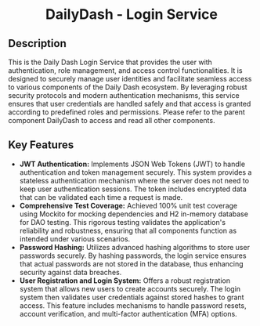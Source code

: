<h1 align='center'>
  DailyDash - Login Service
</h1>


<h2>Description</h2>
<p>
  This is the Daily Dash Login Service that provides the user with authentication, role management, and access control functionalities. It is designed to securely manage user identities and facilitate seamless access to various components of the Daily Dash ecosystem. By leveraging robust security protocols and modern authentication mechanisms, this service ensures that user credentials are handled safely and that access is granted according to predefined roles and permissions. Please refer to the parent component DailyDash to access and read all other components.
</p>




<h2>Key Features</h2>
<ul>
  <li><strong>JWT Authentication:</strong> Implements JSON Web Tokens (JWT) to handle authentication and token management securely. This system provides a stateless authentication mechanism where the server does not need to keep user authentication sessions. The token includes encrypted data that can be validated each time a request is made.</li>
    <li><strong>Comprehensive Test Coverage:</strong> Achieved 100% unit test coverage using Mockito for mocking dependencies and H2 in-memory database for DAO testing. This rigorous testing validates the application's reliability and robustness, ensuring that all components function as intended under various scenarios.</li>
  <li><strong>Password Hashing:</strong> Utilizes advanced hashing algorithms to store user passwords securely. By hashing passwords, the login service ensures that actual passwords are not stored in the database, thus enhancing security against data breaches.</li>
  <li><strong>User Registration and Login System:</strong> Offers a robust registration system that allows new users to create accounts securely. The login system then validates user credentials against stored hashes to grant access. This feature includes mechanisms to handle password resets, account verification, and multi-factor authentication (MFA) options.</li>
</ul>

